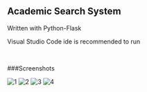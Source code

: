 ## Academic Search System

Written with Python-Flask

Visual Studio Code ide is recommended to run

<br>

###Screenshots

![1](https://user-images.githubusercontent.com/61064869/169642981-9a5a3e30-2121-4e1c-b8d7-d0f9348264cf.png)
![2](https://user-images.githubusercontent.com/61064869/169642985-655da261-d175-49dd-b07f-dd605874c957.png)
![3](https://user-images.githubusercontent.com/61064869/169642988-819eebb8-6d35-4189-85e1-b6e3ef7f55e5.png)
![4](https://user-images.githubusercontent.com/61064869/169642992-6fbe9940-bf2f-4962-b681-2555697d2829.png)
